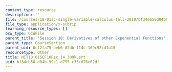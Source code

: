 ```yaml
---
content_type: resource
description: ''
file: /courses/18-01sc-single-variable-calculus-fall-2010/bf34eb50d04b99c1d755c35cd76e62df_MIT18_01SCF10Rec_14_300k.srt
file_type: application/x-subrip
learning_resource_types: []
ocw_type: OCWFile
parent_title: 'Session 18: Derivatives of other Exponential Functions'
parent_type: CourseSection
parent_uid: 0cf2fa75-aeb6-82db-f14c-169c98cd1a15
resourcetype: Other
title: MIT18_01SCF10Rec_14_300k.srt
uid: bf34eb50-d04b-99c1-d755-c35cd76e62df
---
```

